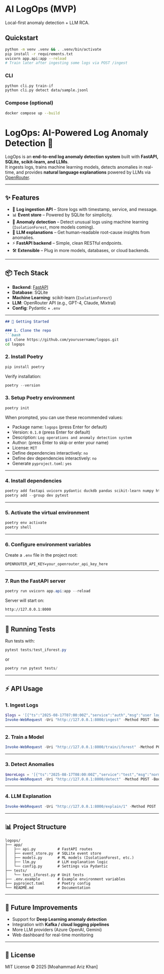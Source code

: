 # AI LogOps (MVP)

Local-first anomaly detection + LLM RCA.

## Quickstart
```bash
python -m venv .venv && . .venv/bin/activate
pip install -r requirements.txt
uvicorn app.api:app --reload
# Train later after ingesting some logs via POST /ingest
```

### CLI
```bash
python cli.py train-if
python cli.py detect data/sample.jsonl
```

### Compose (optional)
```bash
docker compose up --build
```




# LogOps: AI-Powered Log Anomaly Detection 🚀

LogOps is an **end-to-end log anomaly detection system** built with **FastAPI, SQLite, scikit-learn, and LLMs**.  
It ingests logs, trains machine learning models, detects anomalies in real-time, and provides **natural language explanations** powered by LLMs via [OpenRouter](https://openrouter.ai).

---

## ✨ Features
- 🔄 **Log ingestion API** – Store logs with timestamp, service, and message.
- 📊 **Event store** – Powered by SQLite for simplicity.
- 🤖 **Anomaly detection** – Detect unusual logs using machine learning (`IsolationForest`, more models coming).
- 🧠 **LLM explanations** – Get human-readable root-cause insights from anomalies.
- ⚡ **FastAPI backend** – Simple, clean RESTful endpoints.
- 🛠️ **Extensible** – Plug in more models, databases, or cloud backends.

---

## 📦 Tech Stack
- **Backend**: [FastAPI](https://fastapi.tiangolo.com/)
- **Database**: SQLite
- **Machine Learning**: scikit-learn (`IsolationForest`)
- **LLM**: OpenRouter API (e.g., GPT-4, Claude, Mixtral)
- **Config**: Pydantic + `.env`

---

````markdown
## 🚀 Getting Started

### 1. Clone the repo
```bash
git clone https://github.com/yourusername/logops.git
cd logops
````

### 2. Install Poetry

```powershell
pip install poetry
```

Verify installation:

```powershell
poetry --version
```

### 3. Setup Poetry environment

```powershell
poetry init
```

When prompted, you can use these recommended values:

* Package name: `logops` (press Enter for default)
* Version: `0.1.0` (press Enter for default)
* Description: `Log operations and anomaly detection system`
* Author: (press Enter to skip or enter your name)
* License: `MIT`
* Define dependencies interactively: `no`
* Define dev dependencies interactively: `no`
* Generate `pyproject.toml`: `yes`

---

### 4. Install dependencies

```powershell
poetry add fastapi uvicorn pydantic duckdb pandas scikit-learn numpy httpx typer
poetry add --group dev pytest
```

---

### 5. Activate the virtual environment

```powershell
poetry env activate
poetry shell
```

---

### 6. Configure environment variables

Create a `.env` file in the project root:

```env
OPENROUTER_API_KEY=your_openrouter_api_key_here
```

---

### 7. Run the FastAPI server

```powershell
poetry run uvicorn app.api:app --reload
```

Server will start on:

```
http://127.0.0.1:8000
```

---

## 🧪 Running Tests

Run tests with:

```powershell
pytest tests/test_iforest.py
```

or

```powershell
poetry run pytest tests/
```

---

## ⚡ API Usage

### 1. Ingest Logs

```powershell
$logs = '[{"ts":"2025-08-17T07:00:00Z","service":"auth","msg":"user login success"}]'
Invoke-WebRequest -Uri "http://127.0.0.1:8000/ingest" -Method POST -Body $logs -ContentType "application/json"
```

---

### 2. Train a Model

```powershell
Invoke-WebRequest -Uri "http://127.0.0.1:8000/train/iforest" -Method POST
```

---

### 3. Detect Anomalies

```powershell
$moreLogs = '[{"ts":"2025-08-17T08:00:00Z","service":"test","msg":"normal log"},{"ts":"2025-08-17T08:01:00Z","service":"test","msg":"another normal log"},{"ts":"2025-08-17T08:02:00Z","service":"test","msg":"very unusual error that should trigger anomaly"}]'
Invoke-WebRequest -Uri "http://127.0.0.1:8000/detect" -Method POST -Body $moreLogs -ContentType "application/json"
```

---

### 4. LLM Explanation

```powershell
Invoke-WebRequest -Uri "http://127.0.0.1:8000/explain/1" -Method POST
```

---

## 📊 Project Structure

```
logops/
├── app/
│   ├── api.py          # FastAPI routes
│   ├── event_store.py  # SQLite event store
│   ├── models.py       # ML models (IsolationForest, etc.)
│   ├── llm.py          # LLM explanation logic
│   └── config.py       # Settings via Pydantic
├── tests/
│   └── test_iforest.py # Unit tests
├── .env.example        # Example environment variables
├── pyproject.toml      # Poetry config
└── README.md           # Documentation
```

---

## 🔮 Future Improvements

* Support for **Deep Learning anomaly detection**
* Integration with **Kafka / cloud logging pipelines**
* More LLM providers (Azure OpenAI, Gemini)
* Web dashboard for real-time monitoring

---

## 📜 License

MIT License © 2025 \[Moahammad Ariz Khan]
```
